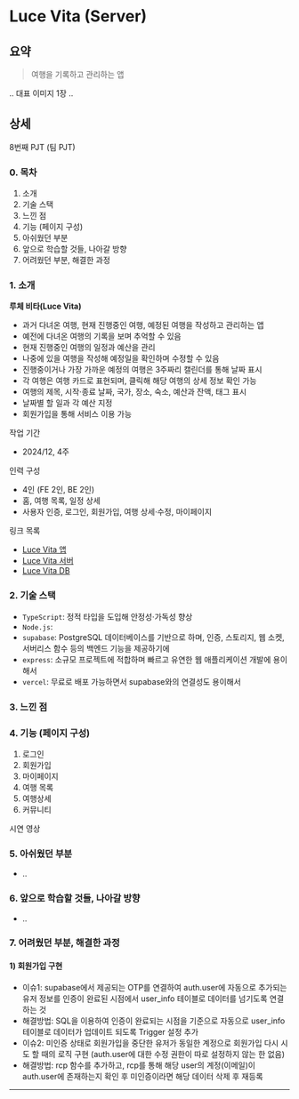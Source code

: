 # Luce Vita (Server)

## 요약

> 여행을 기록하고 관리하는 앱

.. 대표 이미지 1장 ..

## 상세

8번째 PJT (팀 PJT)

### 0. 목차

1. 소개
2. 기술 스택
3. 느낀 점
4. 기능 (페이지 구성)
5. 아쉬웠던 부분
6. 앞으로 학습할 것들, 나아갈 방향
7. 어려웠던 부분, 해결한 과정

### 1. 소개

**루체 비타(Luce Vita)**

- 과거 다녀온 여행, 현재 진행중인 여행, 예정된 여행을 작성하고 관리하는 앱
- 예전에 다녀온 여행의 기록을 보며 추억할 수 있음
- 현재 진행중인 여행의 일정과 예산을 관리
- 나중에 있을 여행을 작성해 예정일을 확인하며 수정할 수 있음
- 진행중이거나 가장 가까운 예정의 여행은 3주짜리 캘린더를 통해 날짜 표시
- 각 여행은 여행 카드로 표현되며, 클릭해 해당 여행의 상세 정보 확인 가능
- 여행의 제목, 시작·종료 날짜, 국가, 장소, 숙소, 예산과 잔액, 태그 표시
- 날짜별 할 일과 각 예산 지정
- 회원가입을 통해 서비스 이용 가능

작업 기간

- 2024/12, 4주

인력 구성

- 4인 (FE 2인, BE 2인)
- 홈, 여행 목록, 일정 상세
- 사용자 인증, 로그인, 회원가입, 여행 상세·수정, 마이페이지

링크 목록

- [Luce Vita 앱]()
- [Luce Vita 서버](https://luce-vita-server.vercel.app/)
- [Luce Vita DB](https://supabase.com/dashboard/project/xvkskcomnspwcdhmdtzu)

### 2. 기술 스택

- `TypeScript`: 정적 타입을 도입해 안정성·가독성 향상
- `Node.js`:
- `supabase`: PostgreSQL 데이터베이스를 기반으로 하며, 인증, 스토리지, 웹 소켓, 서버리스 함수 등의 백엔드 기능을 제공하기에
- `express`: 소규모 프로젝트에 적합하며 빠르고 유연한 웹 애플리케이션 개발에 용이해서
- `vercel`: 무료로 배포 가능하면서 supabase와의 연결성도 용이해서

### 3. 느낀 점

### 4. 기능 (페이지 구성)

1. 로그인
2. 회원가입
3. 마이페이지
4. 여행 목록
5. 여행상세
6. 커뮤니티

시연 영상

### 5. 아쉬웠던 부분

- ..

### 6. 앞으로 학습할 것들, 나아갈 방향

- ..

### 7. 어려웠던 부분, 해결한 과정

#### 1) 회원가입 구현

- 이슈1: supabase에서 제공되는 OTP를 연결하여 auth.user에 자동으로 추가되는 유저 정보를 인증이 완료된 시점에서 user_info 테이블로 데이터를 넘기도록 연결하는 것
- 해결방법: SQL을 이용하여 인증이 완료되는 시점을 기준으로 자동으로 user_info테이블로 데이터가 업데이트 되도록 Trigger 설정 추가
- 이슈2: 미인증 상태로 회원가입을 중단한 유저가 동일한 계정으로 회원가입 다시 시도 할 때의 로직 구현 (auth.user에 대한 수정 권한이 따로 설정하지 않는 한 없음)
- 해결방법: rcp 함수를 추가하고, rcp를 통해 해당 user의 계정(이메일)이 auth.user에 존재하는지 확인 후 미인증이라면 해당 데이터 삭제 후 재등록

---
